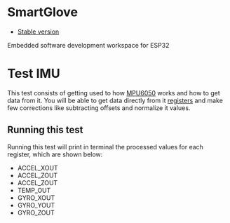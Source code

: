 # SmartGlove

- [Stable version](https://github.com/CastroGerman/SmartGlove)

Embedded software development workspace for ESP32

# Test IMU
This test consists of getting used to how [MPU6050](https://invensense.tdk.com/wp-content/uploads/2015/02/MPU-6000-Datasheet1.pdf) works and how to get data from it. 
You will be able to get data directly from it [registers](https://invensense.tdk.com/wp-content/uploads/2015/02/MPU-6500-Register-Map2.pdf) and make few corrections like subtracting offsets and normalize it values.

## Running this test
Running this test will print in terminal the processed values for each register, which are shown below:
- ACCEL_XOUT
- ACCEL_ZOUT
- ACCEL_ZOUT
- TEMP_OUT
- GYRO_XOUT
- GYRO_YOUT
- GYRO_ZOUT



